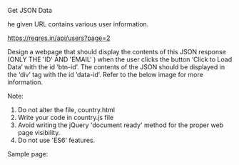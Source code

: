 Get JSON Data

he given URL contains various user information.

https://reqres.in/api/users?page=2

Design a webpage that should display the contents of this JSON response (ONLY THE 'ID' AND 'EMAIL' ) when the user clicks the button ‘Click to Load Data’ with the id ‘btn-id’.   The contents of the JSON should be displayed in the ‘div’ tag with the id ‘data-id’.  Refer to the below image for more information.

Note:
1. Do not alter the file, country.html
2. Write your code in country.js file
3. Avoid writing the jQuery 'document ready' method for the proper web page visibility.
4. Do not use 'ES6' features.


Sample page:

